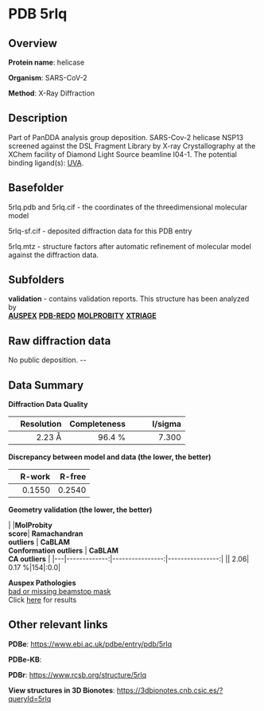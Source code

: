 # PDB 5rlq

## Overview

**Protein name**: helicase

**Organism**: SARS-CoV-2

**Method**: X-Ray Diffraction

## Description

Part of PanDDA analysis group deposition. SARS-Cov-2 helicase NSP13 screened against the DSL Fragment Library by X-ray Crystallography at the XChem facility of Diamond Light Source beamline I04-1. The potential binding ligand(s): [UVA](https://www.rcsb.org/ligand/UVA).

## Basefolder

5rlq.pdb and 5rlq.cif - the coordinates of the threedimensional molecular model

5rlq-sf.cif - deposited diffraction data for this PDB entry

5rlq.mtz - structure factors after automatic refinement of molecular model against the diffraction data.

## Subfolders





**validation** - contains validation reports. This structure has been analyzed by <br>[**AUSPEX**](https://github.com/thorn-lab/coronavirus_structural_task_force/tree/master/pdb/helicase/SARS-CoV-2/5rlq/validation/auspex) [**PDB-REDO**](https://github.com/thorn-lab/coronavirus_structural_task_force/tree/master/pdb/helicase/SARS-CoV-2/5rlq/validation/pdb-redo) [**MOLPROBITY**](https://github.com/thorn-lab/coronavirus_structural_task_force/tree/master/pdb/helicase/SARS-CoV-2/5rlq/validation/molprobity) [**XTRIAGE**](https://github.com/thorn-lab/coronavirus_structural_task_force/blob/master/pdb/helicase/SARS-CoV-2/5rlq/validation/Xtriage_output.log)   



## Raw diffraction data

No public deposition. --<br> 

## Data Summary
**Diffraction Data Quality**

|   | Resolution | Completeness| I/sigma |
|---|-------------:|----------------:|--------------:|
|   |2.23 Å|96.4  %|<img width=50/>7.300|

**Discrepancy between model and data (the lower, the better)**

|   | **R-work**| **R-free**   
|---|-------------:|----------------:|           
||  0.1550|  0.2540|

**Geometry validation (the lower, the better)**

|   |**MolProbity<br>score**| **Ramachandran<br>outliers** | **CaBLAM<br>Conformation outliers** | **CaBLAM<br>CA outliers** |
|---|-------------:|----------------:|----------------:|
||  2.06|  0.17 %|154|:0.0|

**Auspex Pathologies**<br> [bad or missing beamstop mask](https://www.auspex.de/pathol/#2)<br>Click [here](https://github.com/thorn-lab/coronavirus_structural_task_force/blob/master/pdb/helicase/SARS-CoV-2/5rlq/validation/auspex/5rlq_auspex_comments.txt)  for results

 



## Other relevant links 
**PDBe**:  https://www.ebi.ac.uk/pdbe/entry/pdb/5rlq

**PDBe-KB**:  
 
**PDBr**: https://www.rcsb.org/structure/5rlq 

**View structures in 3D Bionotes**: https://3dbionotes.cnb.csic.es/?queryId=5rlq

